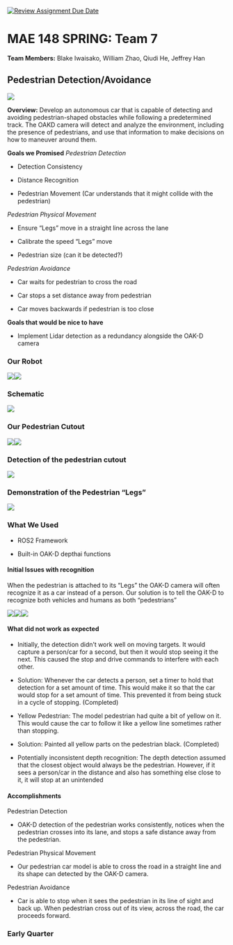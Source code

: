 [![Review Assignment Due Date](https://classroom.github.com/assets/deadline-readme-button-24ddc0f5d75046c5622901739e7c5dd533143b0c8e959d652212380cedb1ea36.svg)](https://classroom.github.com/a/M2_fO6fJ)
# **MAE 148 SPRING: Team 7**
**Team Members:** Blake Iwaisako, William Zhao, Qiudi He, Jeffrey Han

  
  



## Pedestrian Detection/Avoidance



![](https://lh4.googleusercontent.com/7-Lq0UwWIEiCCS1BK4yUAiYpdFAxF_jG3UWVmiCunM1wiYCF471jUJyWZsKAK7qwSb9IPbliTvdOhNu2w2CW99g0bLbpQBlGtnhf7fxSZyWykeyOXdlGeBt9mdtzaq5NtX5m9G9W8erBSKHDkO7ciHw)

**Overview:** Develop an autonomous car that is capable of detecting and avoiding pedestrian-shaped obstacles while following a predetermined track. The OAKD camera will detect and analyze the environment, including the presence of pedestrians, and use that information to make decisions on how to maneuver around them.

**Goals we Promised**
*Pedestrian Detection*
-   Detection Consistency
    
-   Distance Recognition
    
-   Pedestrian Movement (Car understands that it might collide with the pedestrian)

*Pedestrian Physical Movement*
-   Ensure “Legs” move in a straight line across the lane
    
-   Calibrate the speed “Legs” move
    
-   Pedestrian size (can it be detected?)
    

 *Pedestrian Avoidance*
    

-   Car waits for pedestrian to cross the road
    
-   Car stops a set distance away from pedestrian
    
-   Car moves backwards if pedestrian is too close
    

**Goals that would be nice to have**

-   Implement Lidar detection as a redundancy alongside the OAK-D camera
    

  

### Our Robot

![](https://lh3.googleusercontent.com/ZdrgS7liHblrDxy18zTqCZ_6dA56byBBoo2QuGjqprlYR9_8qhvYDEAxEJkPdNiOIH8jCvH_v1k_qPkZfXpuWzeUA0cF3UrC81OnkuuuHkixkK0UOodcMbIl95K3748uzqAYyh_-8mf10032GB9UjeQ)![](https://lh4.googleusercontent.com/yIq69bweBXrrYZ0hiBmHhGfPDNoHIICKna5iHzjnZ_s35NOt50L2tHcvAft4QlRoVUy72WQHD2TtRfYoyPdlkzjvKFueI-F92wY22rq0VuAK4s4LoUFWIxcDRGBvpDJCjbxHGgmG-PSqAXb6lLIztPs)

  

### Schematic

![](https://lh6.googleusercontent.com/lHdGcGr-w7B0qaoOZ7-al9tBV5ciCrxkm4RjfRRaDDolsIpb0sDMPScZsMEPxJio3CC6rlTdplljKFdJY-V1BhAphjcxq67uH3WXZJuXU8ZtW3aV5wbC7ufw3cEt9Wd8qY0UD_WeYtd6OGvudenjM1Y)

  

### Our Pedestrian Cutout

![](https://lh4.googleusercontent.com/fW46m0Eaq7LB_FLRS4zicSYe1s4X7XDx7HeqVOuzAm3r_CeRE6wg3IXiS4XXcQm1UYhwpLz8crhcZWJnDFqm-LZIRc6ucjrRlEQrssZc85Oc8fwIcg-2sd0Y_V8q003vbGISFw98Xi17tvktfnNSsuY)![](https://lh5.googleusercontent.com/dOvT4FEm6Xo3ClmCcKzhBVi_jEMlbi-4zSUAFGHZHHVZrqLidZk8mWXd2QIEss-gqfBbds-_5TL3EV1AiJdOu2UDkzuDRnMfNYwe5sLKoQxE03AxBerm3-_C83mcMv-EpepQHRf9eJ38tVz6KExZoF4)

### Detection of the pedestrian cutout

![](https://lh6.googleusercontent.com/HwaLVYWWFR1nt4DSfjNUzTtaECIP2HjjGT86uvrPO-kEEY9Grtu53ja9n7r66BKhBDDcaSqEPdoQ2p8Irte1HIR07JTh67hM9frpC1oWc6o2Q2GjEfqVY_9H_Cw7PRzePl56N9CGAs_uKrH62LEJ0f0)

### Demonstration of the Pedestrian “Legs”

![](https://lh3.googleusercontent.com/GCaUAgDgeFS2nIfUqCbm_4V2Me3rejxjimCJyGnxkiC2GuWycpQ8CoFLTSvJPUuZTtL3_1IGMREA9QjObXGNi9gbn52mJ6E_yZCPM_YkpT0A1H5TTJkARwkNqXxfYc6MIJStqDVkLPbFP21lcd6ujMY)

### What We Used

-   ROS2 Framework
    
-   Built-in OAK-D depthai functions
    

#### Initial Issues with recognition

When the pedestrian is attached to its “Legs” the OAK-D camera will often recognize it as a car instead of a person. Our solution is to tell the OAK-D to recognize both vehicles and humans as both “pedestrians”

![](https://lh3.googleusercontent.com/QTZ4NCvxMmY_l51k1HuYB_Uz7EuFox7yRXnJ7vJcom-xDKx-IzfFGIJVOH9cOAOFk8RbrbV2A_EcypMFleCnV9M6Igl9Y8GPbx-4VTBNMQ20kF1Mi_lIc4497er8jz-cQTAft5uk6wqWuSIKxsQeHy4)![](https://lh3.googleusercontent.com/14FT6iDPITJ5sfr040_L8rnILjH9nJC4gsGPc79_6a47BETYlT18mTcjJuaypcIrpNnLgKBYAWAqkt5tija1QQFdOkZKm1kZCG7VUwxoMpVxHfdJS7k1KKjYWV0GI1pCfuSAwkhfUV9mZHuXLzkMo_8)![](https://lh4.googleusercontent.com/ayKa_Bf2wtQDc7UIN0wOxV5nlxN-9MeW0vxH4tylaz9MPk312pY1pM17oDUCyoyHt3kOFoS8S5VD_mDtrtLZdiGwz3NsA-OuYP8Sbqp6eHvADzVQaZI0mIhWyB_qq6ZVNqF6RzwNqFWCcNC_0Owlt1k)

#### What did not work as expected

-   Initially, the detection didn’t work well on moving targets. It would capture a person/car for a second, but then it would stop seeing it the next. This caused the stop and drive commands to interfere with each other.
    

-   Solution: Whenever the car detects a person, set a timer to hold that detection for a set amount of time. This would make it so that the car would stop for a set amount of time. This prevented it from being stuck in a cycle of stopping. (Completed)
    

-   Yellow Pedestrian: The model pedestrian had quite a bit of yellow on it. This would cause the car to follow it like a yellow line sometimes rather than stopping.
    

-   Solution: Painted all yellow parts on the pedestrian black. (Completed)
    

-   Potentially inconsistent depth recognition: The depth detection assumed that the closest object would always be the pedestrian. However, if it sees a person/car in the distance and also has something else close to it, it will stop at an unintended
    

#### Accomplishments
Pedestrian Detection
    

-   OAK-D detection of the pedestrian works consistently, notices when the pedestrian crosses into its lane, and stops a safe distance away from the pedestrian.
    

Pedestrian Physical Movement
    

-   Our pedestrian car model is able to cross the road in a straight line and its shape can detected by the OAK-D camera.
    

Pedestrian Avoidance
    

-   Car is able to stop when it sees the pedestrian in its line of sight and back up. When pedestrian cross out of its view, across the road, the car proceeds forward.
    

### Early Quarter
